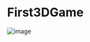 # First3DGame

![image](https://user-images.githubusercontent.com/72700279/156892956-a32e3cb8-1e93-4205-9226-e7e24c8e39b4.png)
